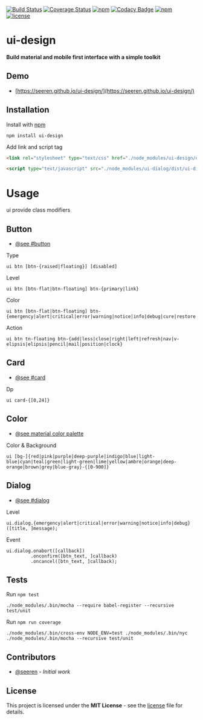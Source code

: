  [![Build Status](https://travis-ci.org/seeren/ui-design.svg?branch=master)](https://travis-ci.org/seeren/ui-design)  [![Coverage Status](https://coveralls.io/repos/github/seeren/ui-design/badge.svg?branch=master)](https://coveralls.io/github/seeren/ui-design?branch=master) [![npm](https://img.shields.io/npm/dt/ui-design.svg)](https://www.npmjs.com/package/ui-design) [![Codacy Badge](https://api.codacy.com/project/badge/Grade/e933f03e70a34c7bbd45a31f521f3b02)](https://www.codacy.com/app/seeren/ui-design?utm_source=github.com&amp;utm_medium=referral&amp;utm_content=seeren/ui-design&amp;utm_campaign=Badge_Grade) [![npm](https://img.shields.io/npm/v/ui-design.svg)](https://www.npmjs.com/package/ui-design) [![license](https://img.shields.io/badge/license-MIT-blue.svg)](LICENSE)

# ui-design
**Build material and mobile first interface with a simple toolkit**

## Demo

* [https://seeren.github.io/ui-design/](https://seeren.github.io/ui-design/)


## Installation
Install with [npm](https://www.npmjs.com/package/ui-design)
```
npm install ui-design
```
Add link and script tag
```html
<link rel="stylesheet" type="text/css" href="./node_modules/ui-design/dist/ui-design.css" />
```
```html
<script type="text/javascript" src="./node_modules/ui-dialog/dist/ui-dialog.js"></script>
```

# Usage
ui provide class modifiers

## Button
 * [@see #button](https://seeren.github.io/ui-design/#button)

Type
```
ui btn [btn-{raised|floating}] [disabled]
```
Level
```
ui btn [btn-flat|btn-floating] btn-{primary|link}
```
Color
```
ui btn [btn-flat|btn-floating] btn-{emergency|alert|critical|error|warning|notice|info|debug|cure|restore|reset|hazard|poison}
```
Action
```
ui btn tn-floating btn-{add|less|close|right|left|refresh|nav|v-elipsis|elipsis|pencil|mail|position|clock}
```

## Card
 * [@see #card](https://seeren.github.io/ui-design/#card)

Dp
```
ui card-{[0,24]}
```
## Color

 * [@see material color palette](https://material.io/guidelines/style/color.html#color-color-palette)

Color & Background
```
ui [bg-]{red|pink|purple|deep-purple|indigo|blue|light-blue|cyan|teal|green|light-green|lime|yellow|ambre|orange|deep-orange|brown|grey|blue-gray}-{[0-900]}
```

## Dialog
 * [@see #dialog](https://seeren.github.io/ui-design/#dialog)

Level
```
ui.dialog.{emergency|alert|critical|error|warning|notice|info|debug}([title, ]message);
```
Event
```
ui.dialog.onabort([callback])
         .onconfirm([btn_text, ]callback)
         .oncancel([btn_text, ]callback);
```

## Tests
Run `npm test`
```
./node_modules/.bin/mocha --require babel-register --recursive test/unit
```
Run `npm run coverage`
```
./node_modules/.bin/cross-env NODE_ENV=test ./node_modules/.bin/nyc ./node_modules/.bin/mocha --recursive test/unit
```

##  Contributors
* [@seeren](https://github.com/seeren) - *Initial work*

## License
This project is licensed under the **MIT License** - see the [license](LICENSE) file for details.
